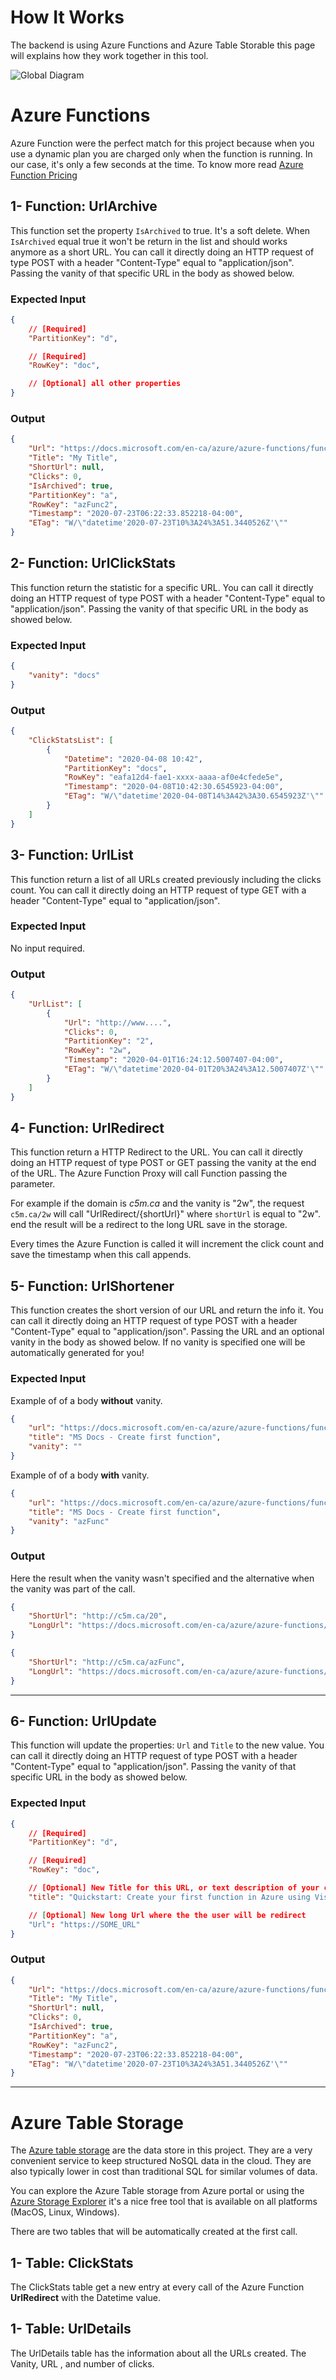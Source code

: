 How It Works
============

The backend is using Azure Functions and Azure Table Storable this page will explains how they work together in this tool.

![Global Diagram][globalDiagram]

Azure Functions
===============

Azure Function were the perfect match for this project because when you use a dynamic plan you are charged only when the function is running. In our case, it's only a few seconds at the time. To know more read [Azure Function Pricing](https://azure.microsoft.com/en-us/pricing/details/functions/?WT.mc_id=azurlshortener-github-frbouch)


1- Function: UrlArchive
--------------------------

This function set the property `IsArchived` to true. It's a soft delete. When `IsArchived` equal true it won't be return in the list and should works anymore as a short URL. You can call it directly doing an HTTP request of type POST with a header "Content-Type" equal to "application/json". Passing the vanity of that specific URL in the body as showed below.

### Expected Input 

```json
{
    // [Required]
    "PartitionKey": "d",

    // [Required]
    "RowKey": "doc",

    // [Optional] all other properties
}
```

### Output

```json
{
    "Url": "https://docs.microsoft.com/en-ca/azure/azure-functions/functions-create-your-first-function-visual-studio",
    "Title": "My Title",
    "ShortUrl": null,
    "Clicks": 0,
    "IsArchived": true,
    "PartitionKey": "a",
    "RowKey": "azFunc2",
    "Timestamp": "2020-07-23T06:22:33.852218-04:00",
    "ETag": "W/\"datetime'2020-07-23T10%3A24%3A51.3440526Z'\""
}
```



2- Function: UrlClickStats
--------------------------

This function return the statistic for a specific URL. You can call it directly doing an HTTP request of type POST with a header "Content-Type" equal to "application/json". Passing the vanity of that specific URL in the body as showed below.

### Expected Input 

```json
{
    "vanity": "docs"
}
```

### Output

```json
{
    "ClickStatsList": [
        {
            "Datetime": "2020-04-08 10:42",
            "PartitionKey": "docs",
            "RowKey": "eafa12d4-fae1-xxxx-aaaa-af0e4cfede5e",
            "Timestamp": "2020-04-08T10:42:30.6545923-04:00",
            "ETag": "W/\"datetime'2020-04-08T14%3A42%3A30.6545923Z'\""
        }
    ]
}
```



3- Function: UrlList
-------------------------

This function return a list of all URLs created previously including the clicks count. You can call it directly doing an HTTP request of type GET with a header "Content-Type" equal to "application/json". 

### Expected Input 

No input required.

### Output

```json
{
    "UrlList": [
        {
            "Url": "http://www....",
            "Clicks": 0,
            "PartitionKey": "2",
            "RowKey": "2w",
            "Timestamp": "2020-04-01T16:24:12.5007407-04:00",
            "ETag": "W/\"datetime'2020-04-01T20%3A24%3A12.5007407Z'\""
        }
    ]
}
```

4- Function: UrlRedirect
-------------------------

This function return a HTTP Redirect to the URL. You can call it directly doing an HTTP request of type POST or GET passing the vanity at the end of the URL. The Azure Function Proxy will call Function passing the parameter.

For example if the domain is *c5m.ca* and the vanity is "2w", the request `c5m.ca/2w` will call "UrlRedirect/{shortUrl}" where `shortUrl` is equal to "2w". end the result will be a redirect to the long URL save in the storage.

Every times the Azure Function is called it will increment the click count and save the timestamp when this call appends.


5- Function: UrlShortener
-------------------------

This function creates the short version of our URL and return the info it. You can call it directly doing an HTTP request of type POST with a header "Content-Type" equal to "application/json". Passing the URL and an optional vanity in the body as showed below. If no vanity is specified one will be automatically generated for you!

### Expected Input 

Example of of a body **without** vanity.

```json
{
    "url": "https://docs.microsoft.com/en-ca/azure/azure-functions/functions-create-your-first-function-visual-studio",
    "title": "MS Docs - Create first function",
    "vanity": ""
}
```

Example of of a body **with** vanity.

```json
{
    "url": "https://docs.microsoft.com/en-ca/azure/azure-functions/functions-create-your-first-function-visual-studio",
    "title": "MS Docs - Create first function",
    "vanity": "azFunc"
}
```

### Output

Here the result when the vanity wasn't specified and the alternative when the vanity was part of the call.

```json
{
    "ShortUrl": "http://c5m.ca/20",
    "LongUrl": "https://docs.microsoft.com/en-ca/azure/azure-functions/functions-create-your-first-function-visual-studio"
}
```

```json
{
    "ShortUrl": "http://c5m.ca/azFunc",
    "LongUrl": "https://docs.microsoft.com/en-ca/azure/azure-functions/functions-create-your-first-function-visual-studio"
}
```

---


6- Function: UrlUpdate
--------------------------

This function will update the properties: `Url` and `Title` to the new value. You can call it directly doing an HTTP request of type POST with a header "Content-Type" equal to "application/json". Passing the vanity of that specific URL in the body as showed below.

### Expected Input 

```json
{
    // [Required]
    "PartitionKey": "d",

    // [Required]
    "RowKey": "doc",

    // [Optional] New Title for this URL, or text description of your choice.
    "title": "Quickstart: Create your first function in Azure using Visual Studio"

    // [Optional] New long Url where the the user will be redirect
    "Url": "https://SOME_URL"
}
```

### Output

```json
{
    "Url": "https://docs.microsoft.com/en-ca/azure/azure-functions/functions-create-your-first-function-visual-studio",
    "Title": "My Title",
    "ShortUrl": null,
    "Clicks": 0,
    "IsArchived": true,
    "PartitionKey": "a",
    "RowKey": "azFunc2",
    "Timestamp": "2020-07-23T06:22:33.852218-04:00",
    "ETag": "W/\"datetime'2020-07-23T10%3A24%3A51.3440526Z'\""
}
```

---



Azure Table Storage
===================

The [Azure table storage](https://docs.microsoft.com/en-us/azure/storage/tables/?WT.mc_id=azurlShortener-github-frbouche) are the data store in this project. They are a very convenient service to keep structured NoSQL data in the cloud. They are also typically lower in cost than traditional SQL for similar volumes of data.

You can explore the Azure Table storage from Azure portal or using the [Azure Storage Explorer](https://docs.microsoft.com/en-us/azure/vs-azure-tools-storage-manage-with-storage-explorer?tabs=windows#overview?WT.mc_id=azurlShortener-github-frbouche) it's a nice free tool that is available on all platforms (MacOS, Linux, Windows).

There are two tables that will be automatically created at the first call.

1- Table: ClickStats
-------------------------

The ClickStats table get a new entry at every call of the Azure Function **UrlRedirect** with the Datetime value.


1- Table: UrlDetails
-------------------------

The UrlDetails table has the information about all the URLs created. The Vanity, URL , and number of clicks.

[globalDiagram]: medias/globalDiagram.png
